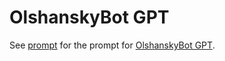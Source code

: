 # OlshanskyBot GPT

See [prompt](./prompt.txt) for the prompt for [OlshanskyBot GPT](https://chat.openai.com/g/g-VL4KDXHxC-olshanskybot).
